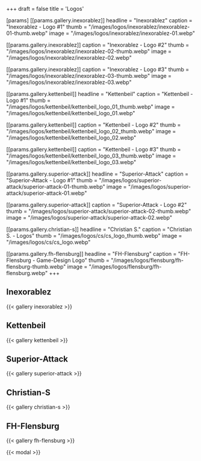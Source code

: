 +++
draft = false
title = 'Logos'

[params]
[[params.gallery.inexorablez]]
headline = "Inexorablez"
caption = "Inexorablez - Logo #1"
thumb = "/images/logos/inexorablez/inexorablez-01-thumb.webp"
image = "/images/logos/inexorablez/inexorablez-01.webp"

[[params.gallery.inexorablez]]
caption = "Inexorablez - Logo #2"
thumb = "/images/logos/inexorablez/inexorablez-02-thumb.webp"
image = "/images/logos/inexorablez/inexorablez-02.webp"

[[params.gallery.inexorablez]]
caption = "Inexorablez - Logo #3"
thumb = "/images/logos/inexorablez/inexorablez-03-thumb.webp"
image = "/images/logos/inexorablez/inexorablez-03.webp"



[[params.gallery.kettenbeil]]
headline = "Kettenbeil"
caption = "Kettenbeil - Logo #1"
thumb = "/images/logos/kettenbeil/kettenbeil_logo_01_thumb.webp"
image = "/images/logos/kettenbeil/kettenbeil_logo_01.webp"

[[params.gallery.kettenbeil]]
caption = "Kettenbeil - Logo #2"
thumb = "/images/logos/kettenbeil/kettenbeil_logo_02_thumb.webp"
image = "/images/logos/kettenbeil/kettenbeil_logo_02.webp"

[[params.gallery.kettenbeil]]
caption = "Kettenbeil - Logo #3"
thumb = "/images/logos/kettenbeil/kettenbeil_logo_03_thumb.webp"
image = "/images/logos/kettenbeil/kettenbeil_logo_03.webp"



[[params.gallery.superior-attack]]
headline = "Superior-Attack"
caption = "Superior-Attack - Logo #1"
thumb = "/images/logos/superior-attack/superior-attack-01-thumb.webp"
image = "/images/logos/superior-attack/superior-attack-01.webp"

[[params.gallery.superior-attack]]
caption = "Superior-Attack - Logo #2"
thumb = "/images/logos/superior-attack/superior-attack-02-thumb.webp"
image = "/images/logos/superior-attack/superior-attack-02.webp"



[[params.gallery.christian-s]]
headline = "Christian S."
caption = "Christian S. - Logos"
thumb = "/images/logos/cs/cs_logo_thumb.webp"
image = "/images/logos/cs/cs_logo.webp"



[[params.gallery.fh-flensburg]]
headline = "FH-Flensburg"
caption = "FH-Flensburg - Game-Design Logo"
thumb = "/images/logos/flensburg/fh-flensburg-thumb.webp"
image = "/images/logos/flensburg/fh-flensburg.webp"
+++


## Inexorablez
{{< gallery inexorablez >}}


## Kettenbeil
{{< gallery kettenbeil >}}


## Superior-Attack
{{< gallery superior-attack >}}


## Christian-S
{{< gallery christian-s >}}


## FH-Flensburg
{{< gallery fh-flensburg >}}

{{< modal >}}